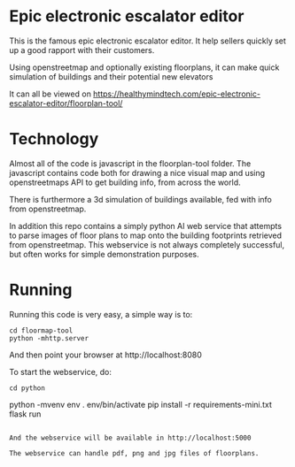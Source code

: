 # Epic electronic escalator editor

This is the famous epic electronic escalator editor. It help sellers quickly set up a good rapport with their customers. 

Using openstreetmap and optionally existing floorplans, it can make quick simulation of buildings and their potential new elevators

It can all be viewed on https://healthymindtech.com/epic-electronic-escalator-editor/floorplan-tool/

# Technology

Almost all of the code is javascript in the floorplan-tool folder. The javascript contains code both for drawing a nice visual map and using openstreetmaps API to get building info, from across the world.

There is furthermore a 3d simulation of buildings available, fed with info from openstreetmap.

In addition this repo contains a simply python AI web service that attempts to parse images of floor plans to map onto the building footprints retrieved from openstreetmap. This webservice is not always completely successful, but often works for simple demonstration purposes.

# Running

Running this code is very easy, a simple way is to:

```
cd floormap-tool
python -mhttp.server
```
And then point your browser at http://localhost:8080

To start the webservice, do:

```
cd python
```
python -mvenv env
. env/bin/activate
pip install -r requirements-mini.txt
flask run
```

And the webservice will be available in http://localhost:5000

The webservice can handle pdf, png and jpg files of floorplans.



